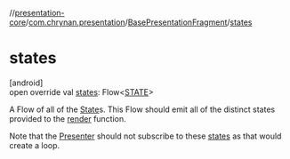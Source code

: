 //[presentation-core](../../../index.md)/[com.chrynan.presentation](../index.md)/[BasePresentationFragment](index.md)/[states](states.md)

# states

[android]\
open override val [states](states.md): Flow&lt;[STATE](index.md)&gt;

A Flow of all of the [State](../../../../presentation-core/presentation-core/com.chrynan.presentation/-state/index.md)s. This Flow should emit all of the distinct states provided to the [render](render.md) function.

Note that the [Presenter](../../../../presentation-core/presentation-core/com.chrynan.presentation/-presenter/index.md) should not subscribe to these [states](states.md) as that would create a loop.
